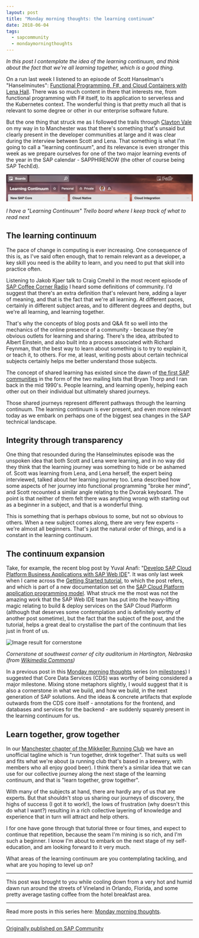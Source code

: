 ```yaml
---
layout: post
title: "Monday morning thoughts: the learning continuum"
date: 2018-06-04
tags:
  - sapcommunity
  - mondaymorningthoughts
---
```


*In this post I contemplate the idea of the learning continuum, and
think about the fact that we're all learning together, which is a good
thing.*

On a run last week I listened to an episode of Scott Hanselman's
"Hanselminutes": [Functional Programming, F#, and Cloud Containers
with Lena
Hall](https://www.hanselminutes.com/613/functional-programming-f-and-cloud-containers-with-lena-hall).
There was so much content in there that interests me, from functional
programming with F# itself, to its application to serverless and the
Kubernetes context. The wonderful thing is that pretty much all that is
relevant to some degree or other in our enterprise software future.

But the one thing that struck me as I followed the trails through
[Clayton Vale](https://en.wikipedia.org/wiki/Clayton_Vale) on my way in
to Manchester was that there's something that's unsaid but clearly
present in the developer communities at large and it was clear during
the interview between Scott and Lena. That something is what I'm going
to call a "learning continuum", and its relevance is even stronger
this week as we prepare ourselves for one of the two major learning
events of the year in the SAP calendar - SAPPHIRENOW (the other of
course being SAP TechEd).

![](/images/2018/06/Screen-Shot-2018-06-04-at-09.48.20.png)

*I have a "Learning Continuum" Trello board where I keep track of what
to read next*

## The learning continuum

The pace of change in computing is ever increasing. One consequence of
this is, as I've said often enough, that to remain relevant as a
developer, a key skill you need is the ability to learn, and you need to
put that skill into practice often.

Listening to Jakob Kjaer talk to Craig Cmehil in the most
recent episode of [SAP Coffee Corner
Radio](https://creators.spotify.com/pod/profile/sap-community-podcast/) I heard some definitions of
community. I'd suggest that there's an extra definition that's
relevant here, adding a layer of meaning, and that is the fact that
we're all learning. At different paces, certainly in different subject
areas, and to different degrees and depths, but we're all learning, and
learning together.

That's why the concepts of blog posts and Q&A fit so well into the
mechanics of the online presence of a community - because they're
obvious outlets for learning and sharing. There's the idea, attributed
to Albert Einstein, and also built into a process associated with
Richard Feynman, that the best way to learn about something is to try to
explain it, or teach it, to others. For me, at least, writing posts
about certain technical subjects certainly helps me better understand
those subjects.

The concept of shared learning has existed since the dawn of [the first
SAP
communities](/blog/posts/2005/07/04/the-sap-developer-community-10-years-ago/)
in the form of the two mailing lists that Bryan Thorp and I ran back in
the mid 1990's. People learning, and learning openly, helping each
other out on their individual but ultimately shared journeys.

Those shared journeys represent different pathways through the learning
continuum. The learning continuum is ever present, and even more
relevant today as we embark on perhaps one of the biggest sea changes in
the SAP technical landscape.

## Integrity through transparency

One thing that resounded during the Hanselminutes episode was the
unspoken idea that both Scott and Lena were learning, and in no way did
they think that the learning journey was something to hide or be ashamed
of. Scott was learning from Lena, and Lena herself, the expert being
interviewed, talked about her learning journey too. Lena described how
some aspects of her journey into functional programming "broke her
mind", and Scott recounted a similar angle relating to the Dvorak
keyboard. The point is that neither of them felt there was anything
wrong with starting out as a beginner in a subject, and that is a
wonderful thing.

This is something that is perhaps obvious to some, but not so obvious to
others. When a new subject comes along, there are very few experts -
we're almost all beginners. That's just the natural order of things,
and is a constant in the learning continuum.

## The continuum expansion

Take, for example, the recent blog post by Yuval Anafi: "[Develop SAP
Cloud Platform Business Applications with SAP Web
IDE](https://blogs.sap.com/2018/06/03/develop-sap-cloud-platform-business-applications-with-sap-web-ide/)".
It was only last week when I came across the [Getting Started
tutorial](https://help.sap.com/viewer/65de2977205c403bbc107264b8eccf4b/Cloud/en-US/5ec8c983a0bf43b4a13186fcf59015fc.html),
to which the post refers, and which is part of a new documentation set
on the [SAP Cloud Platform application programming
model](https://help.sap.com/viewer/65de2977205c403bbc107264b8eccf4b/Cloud/en-US/00823f91779d4d42aa29a498e0535cdf.html).
What struck me the most was not the amazing work that the SAP Web IDE
team has put into the heavy-lifting magic relating to build & deploy
services on the SAP Cloud Platform (although that deserves some
contemplation and is definitely worthy of another post sometime), but
the fact that the subject of the post, and the tutorial, helps a great
deal to crystallise the part of the continuum that lies just in front of
us.

![Image result for
cornerstone](https://upload.wikimedia.org/wikipedia/commons/8/83/Hartington_auditorium_cornerstone_3.JPG)

*Cornerstone at southwest corner of city auditorium in Hartington,
Nebraska (from [Wikimedia
Commons](https://commons.wikimedia.org/wiki/File:Hartington_auditorium_cornerstone_3.JPG))*

In a previous post in this [Monday morning
thoughts](/tags/mondaymorningthoughts/) series (on
[milestones](/blog/posts/2018/05/21/monday-morning-thoughts:-milestones/))
I suggested that Core Data Services (CDS) was worthy of being considered
a major milestone. Mixing stone metaphors slightly, I would suggest that
it is also a cornerstone in what we build, and how we build, in the next
generation of SAP solutions. And the ideas & concrete artifacts that
explode outwards from the CDS core itself - annotations for the
frontend, and databases and services for the backend - are suddenly
squarely present in the learning continuum for us.

## Learn together, grow together

In our [Manchester chapter of the Mikkeller Running
Club](https://web.archive.org/web/20160309010719/http://mikkellerrunningclub.dk/chapters/manchester/) we have an
unofficial tagline which is "run together, drink
together". That suits us well and fits what we're about (a running club that's
based in a brewery, with members who all enjoy good beer). I think
there's a similar idea that we can use for our collective journey along
the next stage of the learning continuum, and that is "learn together,
grow together".

With many of the subjects at hand, there are hardly any of us that are
experts. But that shouldn't stop us sharing our journeys of discovery,
the highs of success (I got it to work!), the lows of frustration (why
doesn't this do what I want?) resulting in a rich collective layering
of knowledge and experience that in turn will attract and help others.

I for one have gone through that tutorial three or four times, and
expect to continue that repetition, because the seam I'm mining is so
rich, and I'm such a beginner. I know I'm about to embark on the next
stage of my self-education, and am looking forward to it very much.

What areas of the learning continuum are you contemplating tackling, and
what are you hoping to level up on?

---

This post was brought to you while cooling down from a very hot and
humid dawn run around the streets of Vineland in Orlando, Florida, and
some pretty average tasting coffee from the hotel breakfast area.

---

Read more posts in this series here: [Monday morning
thoughts](/tags/mondaymorningthoughts/).

---

[Originally published on SAP Community](https://community.sap.com/t5/technology-blogs-by-sap/monday-morning-thoughts-the-learning-continuum/ba-p/13353212)
